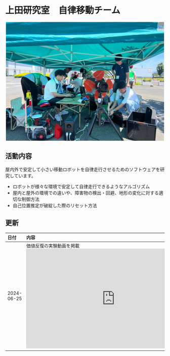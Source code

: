 # 上田研究室　自律移動チーム

<center><a href="./img/for_home.jpg"><img src="./img/for_home.jpg" alt="" width="500"/></a>
</center>

## 活動内容

屋内外で安定して小さい移動ロボットを自律走行させるためのソフトウェアを研究しています。

- ロボットが様々な環境で安定して自律走行できるようなアルゴリズム
- 屋内と屋外の環境での違いや、障害物の検出・回避、地形の変化に対する適切な制御方法
- 自己位置推定が破綻した際のリセット方法

## 更新


| 日付 | 内容 |
|:---- |:---- |
| 2024-06-25 | 価値反復の実験動画を掲載 <br>  <iframe width="560" height="315" src="https://www.youtube.com/embed/eiEJMcfNHPQ?si=nTvZrqRrKHcs9m1W" title="YouTube video player" frameborder="0" allow="accelerometer; autoplay; clipboard-write; encrypted-media; gyroscope; picture-in-picture; web-share" referrerpolicy="strict-origin-when-cross-origin" allowfullscreen></iframe> |


